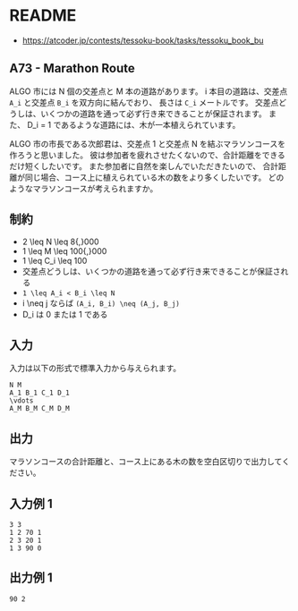 # README
- <https://atcoder.jp/contests/tessoku-book/tasks/tessoku_book_bu>
## A73 - Marathon Route 
ALGO 市には N 個の交差点と M 本の道路があります。
i 本目の道路は、交差点 `A_i` と交差点 `B_i` を双方向に結んでおり、
長さは `C_i` メートルです。
交差点どうしは、いくつかの道路を通って必ず行き来できることが保証されます。
また、 D_i = 1 であるような道路には、木が一本植えられています。

ALGO 市の市長である次郎君は、交差点 1 と交差点 N を結ぶマラソンコースを作ろうと思いました。
彼は参加者を疲れさせたくないので、合計距離をできるだけ短くしたいです。
また参加者に自然を楽しんでいただきたいので、
合計距離が同じ場合、コース上に植えられている木の数をより多くしたいです。
どのようなマラソンコースが考えられますか。
## 制約
* 2 \leq N \leq 8{,}000
* 1 \leq M \leq 100{,}000
* 1 \leq C_i \leq 100
* 交差点どうしは、いくつかの道路を通って必ず行き来できることが保証される
* `1 \leq A_i < B_i \leq N`
* i \neq j ならば `(A_i, B_i) \neq (A_j, B_j)`
* D_i は 0 または 1 である
## 入力
入力は以下の形式で標準入力から与えられます。

```
N M
A_1 B_1 C_1 D_1
\vdots
A_M B_M C_M D_M
```
## 出力
マラソンコースの合計距離と、コース上にある木の数を空白区切りで出力してください。
## 入力例 1
```
3 3
1 2 70 1
2 3 20 1
1 3 90 0
```
## 出力例 1
```
90 2
```
